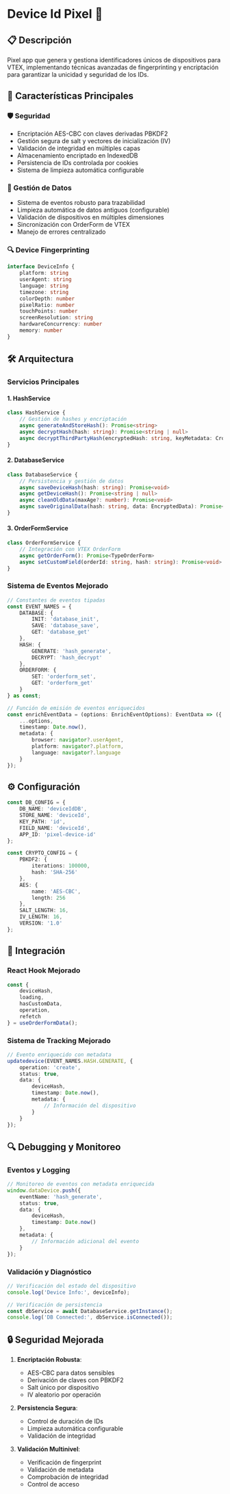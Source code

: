 # Device Id Pixel 🚀

## 📋 Descripción
Pixel app que genera y gestiona identificadores únicos de dispositivos para VTEX, implementando técnicas avanzadas de fingerprinting y encriptación para garantizar la unicidad y seguridad de los IDs.

## 🔑 Características Principales

### 🛡️ Seguridad
- Encriptación AES-CBC con claves derivadas PBKDF2
- Gestión segura de salt y vectores de inicialización (IV)
- Validación de integridad en múltiples capas
- Almacenamiento encriptado en IndexedDB
- Persistencia de IDs controlada por cookies
- Sistema de limpieza automática configurable

### 🔄 Gestión de Datos
- Sistema de eventos robusto para trazabilidad
- Limpieza automática de datos antiguos (configurable)
- Validación de dispositivos en múltiples dimensiones
- Sincronización con OrderForm de VTEX
- Manejo de errores centralizado

### 🔍 Device Fingerprinting
```typescript
interface DeviceInfo {
    platform: string
    userAgent: string
    language: string
    timezone: string
    colorDepth: number
    pixelRatio: number
    touchPoints: number
    screenResolution: string
    hardwareConcurrency: number
    memory: number
}
```

## 🛠️ Arquitectura

### Servicios Principales

#### 1. HashService
```typescript
class HashService {
    // Gestión de hashes y encriptación
    async generateAndStoreHash(): Promise<string>
    async decryptHash(hash: string): Promise<string | null>
    async decryptThirdPartyHash(encryptedHash: string, keyMetadata: CrossDeviceKey): Promise<string>
}
```

#### 2. DatabaseService
```typescript
class DatabaseService {
    // Persistencia y gestión de datos
    async saveDeviceHash(hash: string): Promise<void>
    async getDeviceHash(): Promise<string | null>
    async cleanOldData(maxAge?: number): Promise<void>
    async saveOriginalData(hash: string, data: EncryptedData): Promise<void>
}
```

#### 3. OrderFormService
```typescript
class OrderFormService {
    // Integración con VTEX OrderForm
    async getOrderForm(): Promise<TypeOrderForm>
    async setCustomField(orderId: string, hash: string): Promise<void>
}
```

### Sistema de Eventos Mejorado

```typescript
// Constantes de eventos tipadas
const EVENT_NAMES = {
    DATABASE: {
        INIT: 'database_init',
        SAVE: 'database_save',
        GET: 'database_get'
    },
    HASH: {
        GENERATE: 'hash_generate',
        DECRYPT: 'hash_decrypt'
    },
    ORDERFORM: {
        SET: 'orderform_set',
        GET: 'orderform_get'
    }
} as const;

// Función de emisión de eventos enriquecidos
const enrichEventData = (options: EnrichEventOptions): EventData => ({
    ...options,
    timestamp: Date.now(),
    metadata: {
        browser: navigator?.userAgent,
        platform: navigator?.platform,
        language: navigator?.language
    }
});
```

## ⚙️ Configuración

```typescript
const DB_CONFIG = {
    DB_NAME: 'deviceIdDB',
    STORE_NAME: 'deviceId',
    KEY_PATH: 'id',
    FIELD_NAME: 'deviceId',
    APP_ID: 'pixel-device-id'
};

const CRYPTO_CONFIG = {
    PBKDF2: {
        iterations: 100000,
        hash: 'SHA-256'
    },
    AES: {
        name: 'AES-CBC',
        length: 256
    },
    SALT_LENGTH: 16,
    IV_LENGTH: 16,
    VERSION: '1.0'
};
```

## 📡 Integración

### React Hook Mejorado
```typescript
const { 
    deviceHash, 
    loading, 
    hasCustomData,
    operation,
    refetch 
} = useOrderFormData();
```

### Sistema de Tracking Mejorado
```typescript
// Evento enriquecido con metadata
updatedevice(EVENT_NAMES.HASH.GENERATE, {
    operation: 'create',
    status: true,
    data: {
        deviceHash,
        timestamp: Date.now(),
        metadata: {
            // Información del dispositivo
        }
    }
});
```

## 🔍 Debugging y Monitoreo

### Eventos y Logging
```typescript
// Monitoreo de eventos con metadata enriquecida
window.dataDevice.push({
    eventName: 'hash_generate',
    status: true,
    data: {
        deviceHash,
        timestamp: Date.now()
    },
    metadata: {
        // Información adicional del evento
    }
});
```

### Validación y Diagnóstico
```typescript
// Verificación del estado del dispositivo
console.log('Device Info:', deviceInfo);

// Verificación de persistencia
const dbService = await DatabaseService.getInstance();
console.log('DB Connected:', dbService.isConnected());
```

## 🔒 Seguridad Mejorada

1. **Encriptación Robusta**:
   - AES-CBC para datos sensibles
   - Derivación de claves con PBKDF2
   - Salt único por dispositivo
   - IV aleatorio por operación

2. **Persistencia Segura**:
   - Control de duración de IDs
   - Limpieza automática configurable
   - Validación de integridad

3. **Validación Multinivel**:
   - Verificación de fingerprint
   - Validación de metadata
   - Comprobación de integridad
   - Control de acceso
